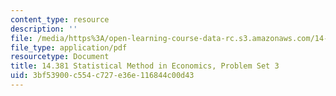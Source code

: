 ```yaml
---
content_type: resource
description: ''
file: /media/https%3A/open-learning-course-data-rc.s3.amazonaws.com/14-381-statistical-method-in-economics-fall-2018/3bf53900c554c727e36e116844c00d43_MIT14_381F18_PS3.pdf
file_type: application/pdf
resourcetype: Document
title: 14.381 Statistical Method in Economics, Problem Set 3
uid: 3bf53900-c554-c727-e36e-116844c00d43
---
```

